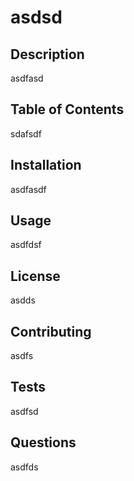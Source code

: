 # asdsd
## Description
asdfasd

## Table of Contents
 sdafsdf

## Installation
asdfasdf

## Usage
 asdfdsf

## License
 asdds

## Contributing
 asdfs

## Tests 
asdfsd

## Questions 
asdfds

